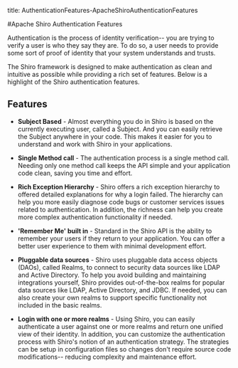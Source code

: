 title: AuthenticationFeatures-ApacheShiroAuthenticationFeatures

#Apache Shiro Authentication Features

Authentication is the process of identity verification-- you are trying to verify a user is who they say they are.  To do so, a user needs to provide some sort of proof of identity that your system understands and trusts. 

The Shiro framework is designed to make authentication as clean and intuitive as possible while providing a rich set of features.  Below is a highlight of the Shiro authentication features.

## Features

*   **Subject Based** - Almost everything you do in Shiro is based on the currently executing user, called a Subject.  And you can easily retrieve the Subject anywhere in your code.  This makes it easier for you to understand and work with Shiro in your applications.

*   **Single Method call** - The authentication process is a single method call.  Needing only one method call keeps the API simple and your application code clean, saving you time and effort.

*   **Rich Exception Hierarchy** - Shiro offers a rich exception hierarchy to offered detailed explanations for why a login failed.  The hierarchy can help you more easily diagnose code bugs or customer services issues related to authentication.  In addition, the richness can help you create more complex authentication functionality if needed.

*   **'Remember Me' built in** - Standard in the Shiro API is the ability to remember your users if they return to your application.  You can offer a better user experience to them with minimal development effort.

*   **Pluggable data sources** - Shiro uses pluggable data access objects (DAOs), called Realms, to connect to security data sources like LDAP and Active Directory.  To help you avoid building and maintaining integrations yourself, Shiro provides out-of-the-box realms for popular data sources like LDAP, Active Directory, and JDBC.  If needed, you can also create your own realms to support specific functionality not included in the basic realms.

*   **Login with one or more realms** - Using Shiro, you can easily authenticate a user against one or more realms and return one unified view of their identity.  In addition, you can customize the authentication process with Shiro's notion of an authentication strategy. The strategies can be setup in configuration files so changes don't require source code modifications-- reducing complexity and maintenance effort.


<input type="hidden" id="ghEditPage" value="authentication-features.md"></input>
